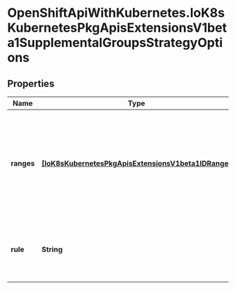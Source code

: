 # OpenShiftApiWithKubernetes.IoK8sKubernetesPkgApisExtensionsV1beta1SupplementalGroupsStrategyOptions

## Properties
Name | Type | Description | Notes
------------ | ------------- | ------------- | -------------
**ranges** | [**[IoK8sKubernetesPkgApisExtensionsV1beta1IDRange]**](IoK8sKubernetesPkgApisExtensionsV1beta1IDRange.md) | Ranges are the allowed ranges of supplemental groups.  If you would like to force a single supplemental group then supply a single range with the same start and end. | [optional] 
**rule** | **String** | Rule is the strategy that will dictate what supplemental groups is used in the SecurityContext. | [optional] 


